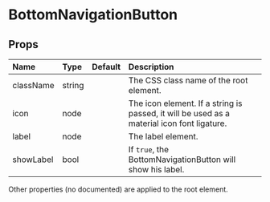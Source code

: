 BottomNavigationButton
======================



Props
-----


| Name | Type | Default | Description |
|:-----|:-----|:-----|:-----|
| className | string |  |  The CSS class name of the root element. |
| icon | node |  |  The icon element. If a string is passed, it will be used as a material icon font ligature. |
| label | node |  |  The label element. |
| showLabel | bool |  |  If `true`, the BottomNavigationButton will show his label. |

Other properties (no documented) are applied to the root element.
